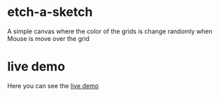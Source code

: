# etch-a-sketch

A simple canvas where the color of the grids is change randomly when
Mouse is move over the grid

# live demo

Here you can see the <a href="https://campolino.github.io/etch-a-sketch/">live demo</a>
